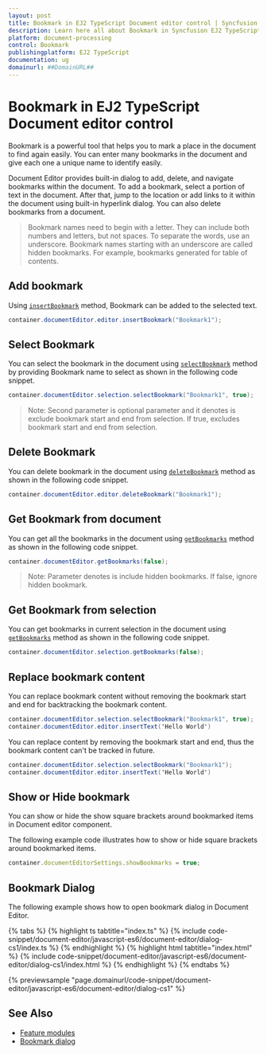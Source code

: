```yaml
---
layout: post
title: Bookmark in EJ2 TypeScript Document editor control | Syncfusion
description: Learn here all about Bookmark in Syncfusion EJ2 TypeScript Document editor control of Syncfusion Essential JS 2 and more.
platform: document-processing
control: Bookmark 
publishingplatform: EJ2 TypeScript
documentation: ug
domainurl: ##DomainURL##
---
```


# Bookmark in EJ2 TypeScript Document editor control

Bookmark is a powerful tool that helps you to mark a place in the document to find again easily. You can enter many bookmarks in the document and give each one a unique name to identify easily.

Document Editor provides built-in dialog to add, delete, and navigate bookmarks within the document. To add a bookmark, select a portion of text in the document. After that, jump to the location or add links to it within the document using built-in hyperlink dialog. You can also delete bookmarks from a document.

>Bookmark names need to begin with a letter. They can include both numbers and letters, but not spaces. To separate the words, use an underscore.
>Bookmark names starting with an underscore are called hidden bookmarks. For example, bookmarks generated for table of contents.

## Add bookmark

Using [`insertBookmark`](https://ej2.syncfusion.com/documentation/api/document-editor/editor#insertbookmark) method, Bookmark can be added to the selected text.

```c#
container.documentEditor.editor.insertBookmark("Bookmark1");
```

## Select Bookmark

You can select the bookmark in the document using [`selectBookmark`](https://ej2.syncfusion.com/documentation/api/document-editor/selection#selectbookmark) method by providing Bookmark name to select as shown in the following code snippet.

```c#
container.documentEditor.selection.selectBookmark("Bookmark1", true);
```

>Note: Second parameter is optional parameter and it denotes is exclude bookmark start and end from selection. If true, excludes bookmark start and end from selection.

## Delete Bookmark

You can delete bookmark in the document using [`deleteBookmark`](https://ej2.syncfusion.com/documentation/api/document-editor/editor#deletebookmark) method as shown in the following code snippet.

```c#
container.documentEditor.editor.deleteBookmark("Bookmark1");
```

## Get Bookmark from document

You can get all the bookmarks in the document using [`getBookmarks`](https://ej2.syncfusion.com/documentation/api/document-editor#getbookmarks) method as shown in the following code snippet.

```c#
container.documentEditor.getBookmarks(false);
```

>Note: Parameter denotes is include hidden bookmarks. If false, ignore hidden bookmark.

## Get Bookmark from selection

You can get bookmarks in current selection in the document using [`getBookmarks`](https://ej2.syncfusion.com/documentation/api/document-editor/selection#getbookmarks) method as shown in the following code snippet.

```c#
container.documentEditor.selection.getBookmarks(false);
```

## Replace bookmark content

You can replace bookmark content without removing the bookmark start and end for backtracking the bookmark content.

```c#
container.documentEditor.selection.selectBookmark("Bookmark1", true);
container.documentEditor.editor.insertText('Hello World')
```

You can replace content by removing the bookmark start and end, thus the bookmark content can't be tracked in future.

```c#
container.documentEditor.selection.selectBookmark("Bookmark1");
container.documentEditor.editor.insertText('Hello World')
```

## Show or Hide bookmark

You can show or hide the show square brackets around bookmarked items in Document editor component.

The following example code illustrates how to show or hide square brackets around bookmarked items.

```ts
container.documentEditorSettings.showBookmarks = true;
```

## Bookmark Dialog

The following example shows how to open bookmark dialog in Document Editor.

{% tabs %}
{% highlight ts tabtitle="index.ts" %}
{% include code-snippet/document-editor/javascript-es6/document-editor/dialog-cs1/index.ts %}
{% endhighlight %}
{% highlight html tabtitle="index.html" %}
{% include code-snippet/document-editor/javascript-es6/document-editor/dialog-cs1/index.html %}
{% endhighlight %}
{% endtabs %}
        
{% previewsample "page.domainurl/code-snippet/document-editor/javascript-es6/document-editor/dialog-cs1" %}

## See Also

* [Feature modules](./feature-module)
* [Bookmark dialog](./dialog#bookmark-dialog)
